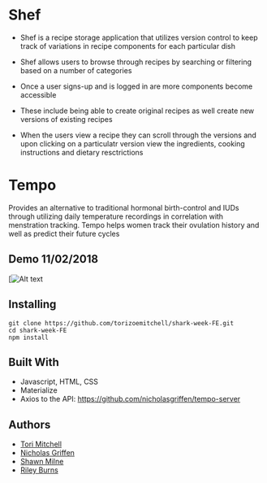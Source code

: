 # Shef #

* Shef is a recipe storage application that utilizes version control to keep track of variations in recipe components for each particular dish

* Shef allows users to browse through recipes by searching or filtering based on a number of categories

* Once a user signs-up and is logged in are more components become accessible 

* These include being able to create original recipes as well create new versions of existing recipes 

* When the users view a recipe they can scroll through the versions and upon clicking on a particulatr version view the ingredients, cooking instructions and dietary resctrictions


# Tempo

Provides an alternative to traditional hormonal birth-control and IUDs through utilizing daily temperature recordings in correlation with menstration tracking. Tempo helps women track their ovulation history and well as predict their future cycles

## Demo 11/02/2018

[![Alt text](https://vimeo.com/309322890)

## Installing

```
git clone https://github.com/torizoemitchell/shark-week-FE.git
cd shark-week-FE
npm install
```

## Built With

* Javascript, HTML, CSS
* Materialize
* Axios to the API: https://github.com/nicholasgriffen/tempo-server

## Authors

* [Tori Mitchell](https://github.com/torizoemitchell)
* [Nicholas Griffen](https://github.com/nicholasgriffen)
* [Shawn Milne](https://github.com/sawaymilno)
* [Riley Burns](https://github.com/rileyburns345)
